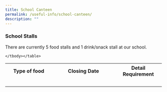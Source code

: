 ```yaml
---
title: School Canteen
permalink: /useful-info/school-canteen/
description: ""
---
```

<h3>School Stalls</h3>

There are currently 5 food stalls and 1 drink/snack stall at our school.<br>
<table style="width:100%">
<tbody>
<tr>
<th style="width:30%">Type of food</th>
<th style="width:40%">Closing Date</th>
<th style="width:40%">Detail Requirement</th>
</tr>
<tr>
	<td></td>
<td><br></td>
<td></td>
</tr>


	</tbody></table>